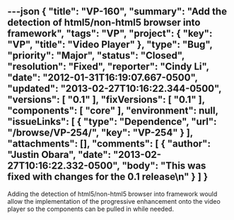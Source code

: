 ---json
{
  "title": "VP-160",
  "summary": "Add the detection of html5/non-html5 browser into framework",
  "tags": "VP",
  "project": {
    "key": "VP",
    "title": "Video Player"
  },
  "type": "Bug",
  "priority": "Major",
  "status": "Closed",
  "resolution": "Fixed",
  "reporter": "Cindy Li",
  "date": "2012-01-31T16:19:07.667-0500",
  "updated": "2013-02-27T10:16:22.344-0500",
  "versions": [
    "0.1"
  ],
  "fixVersions": [
    "0.1"
  ],
  "components": [
    "core"
  ],
  "environment": null,
  "issueLinks": [
    {
      "type": "Dependence",
      "url": "/browse/VP-254/",
      "key": "VP-254"
    }
  ],
  "attachments": [],
  "comments": [
    {
      "author": "Justin Obara",
      "date": "2013-02-27T10:16:22.332-0500",
      "body": "This was fixed with changes for the 0.1 release\n"
    }
  ]
}
---
Adding the detection of html5/non-html5 browser into framework would allow the implementation of the progressive enhancement onto the video player so the components can be pulled in while needed.

        